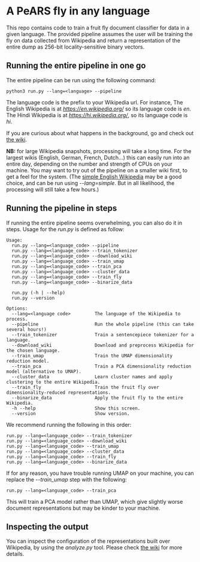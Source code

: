 # A PeARS fly in any language

This repo contains code to train a fruit fly document classifier for data in a given language. The provided pipeline assumes the user will be training the fly on data collected from Wikipedia and return a representation of the entire dump as 256-bit locality-sensitive binary vectors. 

## Running the entire pipeline in one go

The entire pipeline can be run using the following command:

    python3 run.py --lang=<language> --pipeline

The language code is the prefix to your Wikipedia url. For instance, The English Wikipedia is at *https://en.wikipedia.org/* so its language code is *en*. The Hindi Wikipedia is at *https://hi.wikipedia.org/*, so its language code is *hi*.

If you are curious about what happens in the background, go and check out [the wiki](https://github.com/PeARSearch/PeARS-multilingual-fly/wiki). 

**NB:** for large Wikipedia snapshots, processing will take a long time. For the largest wikis (English, German, French, Dutch...) this can easily run into an entire day, depending on the number and strength of CPUs on your machine. You may want to try out of the pipeline on a smaller wiki first, to get a feel for the system. (The [simple English Wikipedia](https://simple.wikipedia.org/wiki/Main_Page) may be a good choice, and can be run using *--lang=simple*. But in all likelihood, the processing will still take a few hours.)


## Running the pipeline in steps

If running the entire pipeline seems overwhelming, you can also do it in steps. Usage for the *run.py* is defined as follow:

```
Usage:
  run.py --lang=<language_code> --pipeline
  run.py --lang=<language_code> --train_tokenizer
  run.py --lang=<language_code> --download_wiki
  run.py --lang=<language_code> --train_umap
  run.py --lang=<language_code> --train_pca
  run.py --lang=<language_code> --cluster_data
  run.py --lang=<language_code> --train_fly
  run.py --lang=<language_code> --binarize_data

  run.py (-h | --help)
  run.py --version

Options:
  --lang=<language code>         The language of the Wikipedia to process.
  --pipeline                     Run the whole pipeline (this can take several hours!)
  --train_tokenizer              Train a sentencepiece tokenizer for a language.
  --download_wiki                Download and preprocess Wikipedia for the chosen language.
  --train_umap                   Train the UMAP dimensionality reduction model.
  --train_pca                    Train a PCA dimensionality reduction model (alternative to UMAP).
  --cluster_data                 Learn cluster names and apply clustering to the entire Wikipedia.
  --train_fly                    Train the fruit fly over dimensionality-reduced representations.
  --binarize_data                Apply the fruit fly to the entire Wikipedia.
  -h --help                      Show this screen.
  --version                      Show version.

```

We recommend running the following in this order:

```
run.py --lang=<language_code> --train_tokenizer
run.py --lang=<language_code> --download_wiki
run.py --lang=<language_code> --train_umap
run.py --lang=<language_code> --cluster_data
run.py --lang=<language_code> --train_fly
run.py --lang=<language_code> --binarize_data

```

If for any reason, you have trouble running UMAP on your machine, you can replace the *--train_umap* step with the following:

```
run.py --lang=<language_code> --train_pca
```

This will train a PCA model rather than UMAP, which give slightly worse document representations but may be kinder to your machine.


## Inspecting the output

You can inspect the configuration of the representations built over Wikipedia, by using the *analyze.py* tool. Please check [the wiki](https://github.com/PeARSearch/PeARS-multilingual-fly/wiki/Analysis) for more details.
